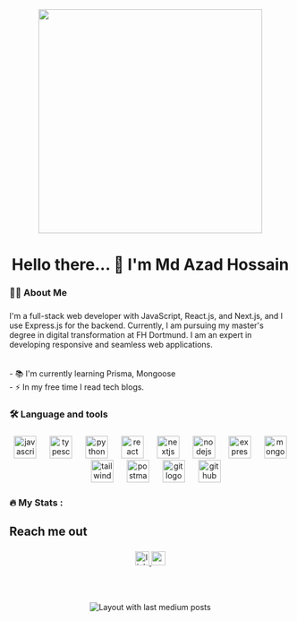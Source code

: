 <div align="center">
  <img height="400" src="https://i.ibb.co/wrb8Vs3f/MDAZADHOSSAIN1.jpg"  />
</div>

###

<h1 align="center">Hello there... 👋 I'm Md Azad Hossain</h1>

###

<h3 align="left">👩‍💻  About Me</h3>

###

<p align="left">I'm a full-stack web developer with JavaScript, React.js, and Next.js, and I use Express.js for the backend. Currently, I am pursuing my master's degree in digital transformation at FH Dortmund. I am an expert in developing responsive and seamless web applications.<br><br><br>- 📚 I'm currently learning Prisma, Mongoose<br>- ⚡ In my free time I read tech blogs.</p>

###

<h3 align="left">🛠 Language and tools</h3>

###

<div align="center">
  <img src="https://cdn.jsdelivr.net/gh/devicons/devicon/icons/javascript/javascript-original.svg" height="40" alt="javascript logo"  />
  <img width="16" />
  <img src="https://cdn.jsdelivr.net/gh/devicons/devicon/icons/typescript/typescript-original.svg" height="40" alt="typescript logo"  />
  <img width="16" />
  <img src="https://skillicons.dev/icons?i=py" height="40" alt="python logo"  />
  <img width="16" />
  <img src="https://cdn.jsdelivr.net/gh/devicons/devicon/icons/react/react-original.svg" height="40" alt="react logo"  />
  <img width="16" />
  <img src="https://cdn.jsdelivr.net/gh/devicons/devicon/icons/nextjs/nextjs-original.svg" height="40" alt="nextjs logo"  />
  <img width="16" />
  <img src="https://cdn.jsdelivr.net/gh/devicons/devicon/icons/nodejs/nodejs-original.svg" height="40" alt="nodejs logo"  />
  <img width="16" />
  <img src="https://skillicons.dev/icons?i=express" height="40" alt="express logo"  />
  <img width="16" />
  <img src="https://cdn.jsdelivr.net/gh/devicons/devicon/icons/mongodb/mongodb-original.svg" height="40" alt="mongodb logo"  />
  <img width="16" />
  <img src="https://cdn.simpleicons.org/tailwindcss/06B6D4" height="40" alt="tailwindcss logo"  />
  <img width="16" />
  <img src="https://cdn.simpleicons.org/postman/FF6C37" height="40" alt="postman logo"  />
  <img width="16" />
  <img src="https://cdn.simpleicons.org/git/F05032" height="40" alt="git logo"  />
  <img width="16" />
  <img src="https://skillicons.dev/icons?i=github" height="40" alt="github logo"  />
</div>

###

<h3 align="left">🔥   My Stats :</h3>

###

<h2 align="left">Reach me out</h2>

###

<div align="center">
  <a href="https://www.linkedin.com/in/md-azad-hossain1" target="_blank">
    <img src="https://img.shields.io/static/v1?message=LinkedIn&logo=linkedin&label=&color=0077B5&logoColor=white&labelColor=&style=for-the-badge" height="25" alt="linkedin logo"  />
  </a>
  <a href="azadh4110@gmail.com" target="_blank">
    <img src="https://img.shields.io/static/v1?message=Gmail&logo=gmail&label=&color=D14836&logoColor=white&labelColor=&style=for-the-badge" height="25" alt="gmail logo"  />
  </a>
</div>

###

<br clear="both">

<p align="left"></p>

###

<div align="center">
  <img src="https://github-read-medium-git-main.pahlevikun.vercel.app/latest?limit=4" alt="Layout with last medium posts"  />
</div>

###
